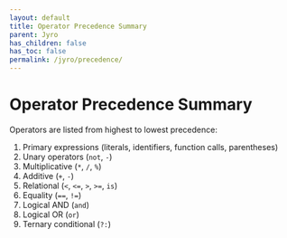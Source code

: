 ```yaml
---
layout: default
title: Operator Precedence Summary
parent: Jyro
has_children: false
has_toc: false
permalink: /jyro/precedence/
---
```


# Operator Precedence Summary

Operators are listed from highest to lowest precedence:

1. Primary expressions (literals, identifiers, function calls, parentheses)
2. Unary operators (`not`, `-`)
3. Multiplicative (`*`, `/`, `%`)
4. Additive (`+`, `-`)
5. Relational (`<`, `<=`, `>`, `>=`, `is`)
6. Equality (`==`, `!=`)
7. Logical AND (`and`)
8. Logical OR (`or`)
9. Ternary conditional (`?:`)